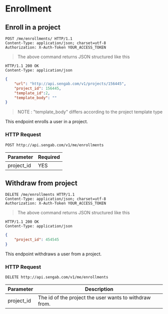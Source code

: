 # Enrollment

## Enroll in a project

```http
POST /me/enrollments/ HTTP/1.1
Content-Type: application/json; charset=utf-8
Authorization: X-Auth-Token YOUR_ACCESS_TOKEN
```
> The above command returns JSON structured like this

```http
HTTP/1.1 200 OK
Content-Type: application/json
```

```json
{
	"url": "http://api.sengab.com/v1/projects/156445",
	"project_id": 156445,
    "template_id":2,
    "template_body": ""
}
```

> NOTE : "template_body" differs according to the project template type

This endpoint enrolls a user in a project.

### HTTP Request

`POST http://api.sengab.com/v1/me/enrollments`

Parameter | Required
--------- | --------
project_id | YES

## Withdraw from project

```http
DELETE /me/enrollments HTTP/1.1
Content-Type: application/json; charset=utf-8
Authorization: X-Auth-Token YOUR_ACCESS_TOKEN
```

> The above command returns JSON structured like this

```http
HTTP/1.1 200 OK
Content-Type: application/json
```

```json
{
	"project_id": 454545
}
```
This endpoint withdraws a user from a project.

### HTTP Request

`DELETE http://api.sengab.com/v1/me/enrollments`

Parameter | Description
--------- | -----------
project_id | The id of the project the user wants to withdraw from.
